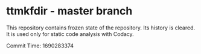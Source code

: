 # ttmkfdir - master branch

This repository contains frozen state of the repository.
Its history is cleared. It is used only for static code
analysis with Codacy.

Commit Time: 1690283374